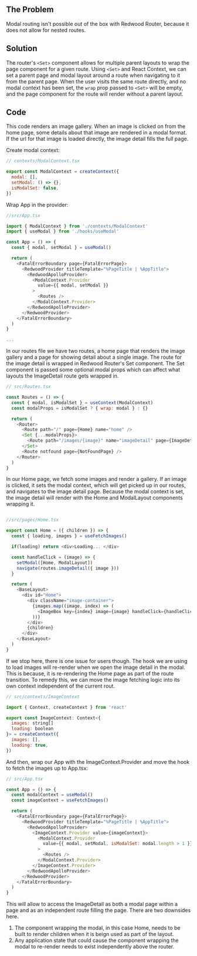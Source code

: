 ## The Problem
Modal routing isn't possible out of the box with Redwood Router, because it does not allow for nested routes.
## Solution
The router's `<Set>` component allows for multiple parent layouts to wrap the page component for a given route. Using `<Set>` and React Context, we can set a parent page and modal layout around a route when navigating to it from the parent page. When the user visits the same route directly, and no modal context has been set, the `wrap` prop passed to `<Set>` will be empty, and the page component for the route will render without a parent layout.

## Code

This code renders an image gallery. When an image is clicked on from the home page, some details about that image are rendered in a modal format. If the url for that image is loaded directly, the image detail fills the full page.

Create modal context:

```javascript
// contexts/ModalContext.tsx

export const ModalContext = createContext({
  modal: [],
  setModal: () => {},
  isModalSet: false,
})

```

Wrap App in the provider:

```javascript
//src/App.tsx

import { ModalContext } from './contexts/ModalContext'
import { useModal } from './hooks/useModal'

const App = () => {
  const { modal, setModal } = useModal()

  return (
    <FatalErrorBoundary page={FatalErrorPage}>
      <RedwoodProvider titleTemplate="%PageTitle | %AppTitle">
        <RedwoodApolloProvider>
          <ModalContext.Provider
            value={{ modal, setModal }}
          >
            <Routes />
          </ModalContext.Provider>
        </RedwoodApolloProvider>
      </RedwoodProvider>
    </FatalErrorBoundary>
  )
}

...
```

In our routes file we have two routes, a home page that renders the image gallery and a page for showing detail about a single image. The route for the image detail is wrapped in Redwood Router's Set component. The Set component is passed some optional modal props which can affect what layouts the ImageDetail route gets wrapped in.

```javascript
// src/Routes.tsx

const Routes = () => {
  const { modal, isModalSet } = useContext(ModalContext)
  const modalProps = isModalSet ? { wrap: modal } : {}

  return (
    <Router>
      <Route path="/" page={Home} name="home" />
      <Set {...modalProps}>
        <Route path="/images/{image}" name="imageDetail" page={ImageDetail} />
      </Set>
      <Route notfound page={NotFoundPage} />
    </Router>
  )
}
```

In our Home page, we fetch some images and render a gallery. If an image is clicked, it sets the modal context, which will get picked up in our routes, and navigates to the image detail page. Because the modal context is set, the image detail will render with the Home and ModalLayout components wrapping it.

```javascript

//src/pages/Home.tsx

export const Home = ({ children }) => {
  const { loading, images } = useFetchImages()

  if(loading) return <div>Loading... </div>

  const handleClick = (image) => {
    setModal([Home, ModalLayout])
    navigate(routes.imageDetail({ image }))
  }

  return (
    <BaseLayout>
      <div id="Home">
        <div className="image-container">
          {images.map((image, index) => (
            <ImageBox key={index} image={image} handleClick={handleClick} />
          ))}
        </div>
        {children}
      </div>
    </BaseLayout>
  )
}
```

If we stop here, there is one issue for users though. The hook we are using to load images will re-render when we open the image detail in the modal. This is because, it is re-rendering the Home page as part of the route transition. To remedy this, we can move the image fetching logic into its own context independent of the current rout.

```javascript
// src/contexts/ImageContext

import { Context, createContext } from 'react'

export const ImageContext: Context<{
  images: string[]
  loading: boolean
}> = createContext({
  images: [],
  loading: true,
})

```

And then, wrap our App with the ImageContext.Provider and move the hook to fetch the images up to App.tsx:

```javascript
// src/App.tsx

const App = () => {
  const modalContext = useModal()
  const imageContext = useFetchImages()

  return (
    <FatalErrorBoundary page={FatalErrorPage}>
      <RedwoodProvider titleTemplate="%PageTitle | %AppTitle">
        <RedwoodApolloProvider>
          <ImageContext.Provider value={imageContext}>
            <ModalContext.Provider
              value={{ modal, setModal, isModalSet: modal.length > 1 }}
            >
              <Routes />
            </ModalContext.Provider>
          </ImageContext.Provider>
        </RedwoodApolloProvider>
      </RedwoodProvider>
    </FatalErrorBoundary>
  )
}

```


This will allow to access the ImageDetail as both a modal page within a page and as an independent route filling the page. There are two downsides here.

1. The component wrapping the modal, in this case Home, needs to be built to render children when it is beign used as part of the layout.
2. Any application state that could cause the component wrapping the modal to re-render needs to exist independently above the router.


